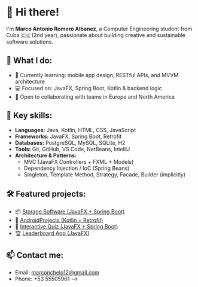# 👋 Hi there!

I'm **Marco Antonio Romero Albanez**, a Computer Engineering student from Cuba 🇨🇺 (2nd year), passionate about building creative and sustainable software solutions.

## 🔧 What I do:
- 🌱 Currently learning: mobile app design, RESTful APIs, and MVVM architecture  
- 💻 Focused on: JavaFX, Spring Boot, Kotlin & backend logic  
- 🚀 Open to collaborating with teams in Europe and North America  

## 🧠 Key skills:
- **Languages:** Java, Kotlin, HTML, CSS, JavaScript  
- **Frameworks:** JavaFX, Spring Boot, Retrofit  
- **Databases:** PostgreSQL, MySQL, SQLite, H2  
- **Tools:** Git, GitHub, VS Code, NetBeans, IntelliJ  
- **Architecture & Patterns:**  
  - MVC (JavaFX Controllers + FXML + Models)  
  - Dependency Injection / IoC (Spring Beans)  
  - Singleton, Template Method, Strategy, Facade, Builder (implicitly)

## 🛠 Featured projects:
- 📦 [Storage Software (JavaFX + Spring Boot)](https://github.com/MazMorr/Storage-Software-SpringBoot-Javafx.git)  
- 📱 [AndroidProjects (Kotlin + Retrofit)](https://github.com/MazMorr/All-my-Android-Applications.git)  
- 🧠 [Interactive Quiz (JavaFX + Spring Boot)](https://github.com/MazMorr/Quiz.git)  
- 🏆 [Leaderboard App (JavaFX)](https://github.com/MazMorr/Leaderboard-JavaFX.git)

## 📫 Contact me:
- Email: marconchelo12@gmail.com  
- Phone: +53 55505961
-->
